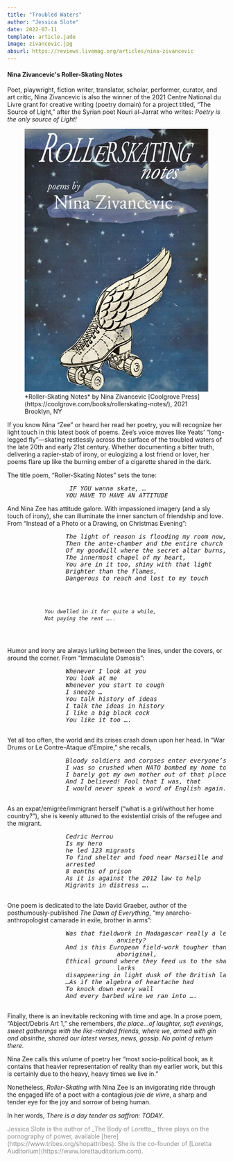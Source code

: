 ```yaml
---
title: "Troubled Waters"
author: "Jessica Slote"
date: 2022-07-11
template: article.jade
image: zivancevic.jpg
absurl: https://reviews.livemag.org/articles/nina-zivancevic
---
```


#### Nina Zivancevic's Roller-Skating Notes


Poet, playwright, fiction writer, translator, scholar, performer, curator, and art critic, Nina Zivancevic is also the winner of the 2021 Centre National du Livre grant for creative writing (poetry domain) for a project titled, “The Source of Light,” after the Syrian poet Nouri al-Jarrat who writes: _Poetry is the only source of Light!_<span class="more"></span>

<figure>
  <img src="zivancevic.jpg" class="book" alt="book cover">
  <figcaption>
*Roller-Skating Notes*  
by Nina Zivancevic  
[Coolgrove Press](https://coolgrove.com/books/rollerskating-notes/), 2021   Brooklyn, NY
</figcaption>
</figure>

If you know Nina “Zee” or heard her read her poetry, you will recognize her light touch in this latest book of poems. Zee’s voice moves like Yeats’ “long-legged fly”—skating restlessly across the surface of the troubled waters of the late 20th and early 21st century. Whether documenting a bitter truth, delivering a rapier-stab of irony, or eulogizing a lost friend or lover, her poems flare up like the burning ember of a cigarette shared in the dark.

The title poem, “Roller-Skating Notes” sets the tone:
  <pre><em>                 IF YOU wanna skate, …
                YOU HAVE TO HAVE AN ATTITUDE</em></pre>

And Nina Zee has attitude galore. With impassioned imagery (and a sly touch of irony), she can illuminate the inner sanctum of friendship and love. From “Instead of a Photo or a Drawing, on Christmas Evening”:
<pre><em>                The light of reason is flooding my room now,
                Then the ante-chamber and the entire church
                Of my goodwill where the secret altar burns,
                The innermost chapel of my heart,
                You are in it too, shiny with that light
                Brighter than the flames,
                Dangerous to reach and lost to my touch
</em></pre><pre><em>
                You dwelled in it for quite a while,
                Not paying the rent …..

</em></pre>

Humor and irony are always lurking between the lines, under the covers, or around the corner. From “Immaculate Osmosis”:
<pre><em>                Whenever I look at you
                You look at me
                Whenever you start to cough
                I sneeze …
                You talk history of ideas
                I talk the ideas in history
                I like a big black cock
                You like it too ….

</em></pre>

Yet all too often, the world and its crises crash down upon her head. In “War Drums or Le Contre-Ataque d’Empire,” she recalls,
<pre><em>                Bloody soldiers and corpses enter everyone’s room
                I was so crushed when NATO bombed my home town
                I barely got my own mother out of that place
                And I believed! Fool that I was, that
                I would never speak a word of English again.

</em></pre>

As an expat/emigrée/immigrant herself (“what is a girl/without her home country?”), she is keenly attuned to the existential crisis of the refugee and the migrant.
<pre><em>                Cedric Herrou
                Is my hero
                he led 123 migrants
                To find shelter and food near Marseille and then he was
                arrested
                8 months of prison
                As it is against the 2012 law to help
                Migrants in distress ….

</em></pre>

One poem is dedicated to the late David Graeber, author of the posthumously-published _The Dawn of Everything_, “my anarcho-anthropologist camarade in exile, brother in arms”:
<pre><em>                Was that fieldwork in Madagascar really a lesson in
                              anxiety?
                And is this European field-work tougher than the other 
                              aboriginal,
                Ethical ground where they feed us to the sharks and
                              larks
                disappearing in light dusk of the British lakes? ...
                …As if the algebra of heartache had
                To knock down every wall
                And every barbed wire we ran into ….

</em></pre>

Finally, there is an inevitable reckoning with time and age. In a prose poem, “Abject/Debris Art 1,” she remembers, _the place…of laughter, soft evenings, sweet gatherings with the like-minded friends, where we, armed with gin and absinthe, shared our latest verses, news, gossip. No point of return there._

Nina Zee calls this volume of poetry her “most socio-political book, as it contains that heavier representation of reality than my earlier work, but this is certainly due to the heavy, heavy times we live in.”

Nonetheless, _Roller-Skating_ with Nina Zee is an invigorating ride through the engaged life of a poet with a contagious _joie de vivre_, a sharp and tender eye for the joy and sorrow of being human.

In her words, _There is a day tender as saffron: TODAY._


<p style="font-size:14px;color:#8e8e8e;">
  Jessica Slote is the author of _The Body of Loretta_, three plays on the pornography of power, available [here](https://www.tribes.org/shopattribes).
  She is the co-founder of [Loretta Auditorium](https://www.lorettauditorium.com).
</p>
